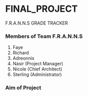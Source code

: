 # FINAL_PROJECT 
F.R.A.N.N.S GRADE TRACKER

### Members of Team F.R.A.N.N.S
1. Faye
2. Richard
3. Adreonnis
4. Nasir (Project Manager)
5. Nicole (Chief Architect)
6. Sterling (Administrator)

### Aim of Project
